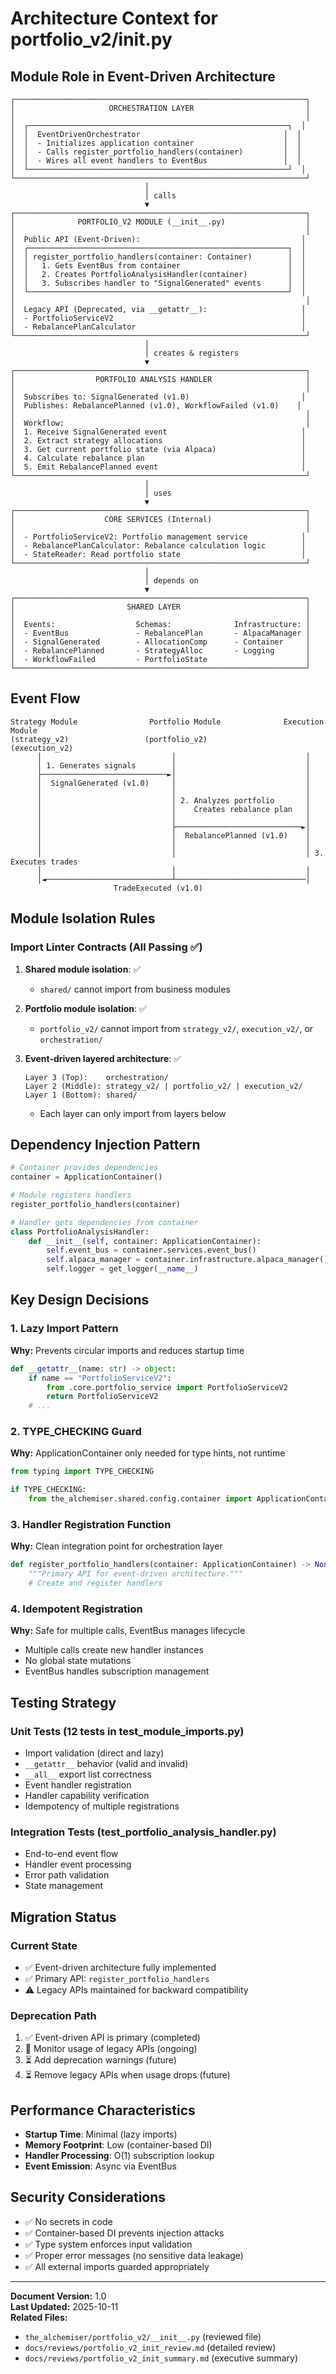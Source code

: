 # Architecture Context for portfolio_v2/__init__.py

## Module Role in Event-Driven Architecture

```
┌─────────────────────────────────────────────────────────────────┐
│                     ORCHESTRATION LAYER                         │
│                                                                 │
│  ┌──────────────────────────────────────────────────────────┐  │
│  │  EventDrivenOrchestrator                                │  │
│  │  - Initializes application container                    │  │
│  │  - Calls register_portfolio_handlers(container)         │  │
│  │  - Wires all event handlers to EventBus                 │  │
│  └──────────────────────────────────────────────────────────┘  │
└─────────────────────────────────────────────────────────────────┘
                              │
                              │ calls
                              ▼
┌─────────────────────────────────────────────────────────────────┐
│              PORTFOLIO_V2 MODULE (__init__.py)                  │
│                                                                 │
│  Public API (Event-Driven):                                    │
│  ┌──────────────────────────────────────────────────────────┐  │
│  │ register_portfolio_handlers(container: Container)        │  │
│  │   1. Gets EventBus from container                        │  │
│  │   2. Creates PortfolioAnalysisHandler(container)         │  │
│  │   3. Subscribes handler to "SignalGenerated" events      │  │
│  └──────────────────────────────────────────────────────────┘  │
│                                                                 │
│  Legacy API (Deprecated, via __getattr__):                     │
│  - PortfolioServiceV2                                          │
│  - RebalancePlanCalculator                                     │
└─────────────────────────────────────────────────────────────────┘
                              │
                              │ creates & registers
                              ▼
┌─────────────────────────────────────────────────────────────────┐
│                  PORTFOLIO ANALYSIS HANDLER                     │
│                                                                 │
│  Subscribes to: SignalGenerated (v1.0)                         │
│  Publishes: RebalancePlanned (v1.0), WorkflowFailed (v1.0)    │
│                                                                 │
│  Workflow:                                                      │
│  1. Receive SignalGenerated event                              │
│  2. Extract strategy allocations                               │
│  3. Get current portfolio state (via Alpaca)                   │
│  4. Calculate rebalance plan                                   │
│  5. Emit RebalancePlanned event                                │
└─────────────────────────────────────────────────────────────────┘
                              │
                              │ uses
                              ▼
┌─────────────────────────────────────────────────────────────────┐
│                    CORE SERVICES (Internal)                     │
│                                                                 │
│  - PortfolioServiceV2: Portfolio management service            │
│  - RebalancePlanCalculator: Rebalance calculation logic        │
│  - StateReader: Read portfolio state                           │
└─────────────────────────────────────────────────────────────────┘
                              │
                              │ depends on
                              ▼
┌─────────────────────────────────────────────────────────────────┐
│                         SHARED LAYER                            │
│                                                                 │
│  Events:                  Schemas:              Infrastructure: │
│  - EventBus               - RebalancePlan       - AlpacaManager │
│  - SignalGenerated        - AllocationComp      - Container     │
│  - RebalancePlanned       - StrategyAlloc       - Logging       │
│  - WorkflowFailed         - PortfolioState                      │
└─────────────────────────────────────────────────────────────────┘
```

## Event Flow

```
Strategy Module                Portfolio Module              Execution Module
(strategy_v2)                 (portfolio_v2)                (execution_v2)
      │                             │                             │
      │ 1. Generates signals        │                             │
      ├────────────────────────────►│                             │
      │  SignalGenerated (v1.0)     │                             │
      │                             │                             │
      │                             │ 2. Analyzes portfolio       │
      │                             │    Creates rebalance plan   │
      │                             │                             │
      │                             ├────────────────────────────►│
      │                             │  RebalancePlanned (v1.0)    │
      │                             │                             │
      │                             │                             │ 3. Executes trades
      │                             │                             │
      │◄────────────────────────────┴─────────────────────────────│
                       TradeExecuted (v1.0)
```

## Module Isolation Rules

### Import Linter Contracts (All Passing ✅)

1. **Shared module isolation**: ✅
   - `shared/` cannot import from business modules
   
2. **Portfolio module isolation**: ✅
   - `portfolio_v2/` cannot import from `strategy_v2/`, `execution_v2/`, or `orchestration/`
   
3. **Event-driven layered architecture**: ✅
   ```
   Layer 3 (Top):    orchestration/
   Layer 2 (Middle): strategy_v2/ | portfolio_v2/ | execution_v2/
   Layer 1 (Bottom): shared/
   ```
   - Each layer can only import from layers below

## Dependency Injection Pattern

```python
# Container provides dependencies
container = ApplicationContainer()

# Module registers handlers
register_portfolio_handlers(container)

# Handler gets dependencies from container
class PortfolioAnalysisHandler:
    def __init__(self, container: ApplicationContainer):
        self.event_bus = container.services.event_bus()
        self.alpaca_manager = container.infrastructure.alpaca_manager()
        self.logger = get_logger(__name__)
```

## Key Design Decisions

### 1. Lazy Import Pattern
**Why:** Prevents circular imports and reduces startup time
```python
def __getattr__(name: str) -> object:
    if name == "PortfolioServiceV2":
        from .core.portfolio_service import PortfolioServiceV2
        return PortfolioServiceV2
    # ...
```

### 2. TYPE_CHECKING Guard
**Why:** ApplicationContainer only needed for type hints, not runtime
```python
from typing import TYPE_CHECKING

if TYPE_CHECKING:
    from the_alchemiser.shared.config.container import ApplicationContainer
```

### 3. Handler Registration Function
**Why:** Clean integration point for orchestration layer
```python
def register_portfolio_handlers(container: ApplicationContainer) -> None:
    """Primary API for event-driven architecture."""
    # Create and register handlers
```

### 4. Idempotent Registration
**Why:** Safe for multiple calls, EventBus manages lifecycle
- Multiple calls create new handler instances
- No global state mutations
- EventBus handles subscription management

## Testing Strategy

### Unit Tests (12 tests in test_module_imports.py)
- Import validation (direct and lazy)
- `__getattr__` behavior (valid and invalid)
- `__all__` export list correctness
- Event handler registration
- Handler capability verification
- Idempotency of multiple registrations

### Integration Tests (test_portfolio_analysis_handler.py)
- End-to-end event flow
- Handler event processing
- Error path validation
- State management

## Migration Status

### Current State
- ✅ Event-driven architecture fully implemented
- ✅ Primary API: `register_portfolio_handlers`
- ⚠️ Legacy APIs maintained for backward compatibility

### Deprecation Path
1. ✅ Event-driven API is primary (completed)
2. 🔄 Monitor usage of legacy APIs (ongoing)
3. ⏳ Add deprecation warnings (future)
4. ⏳ Remove legacy APIs when usage drops (future)

## Performance Characteristics

- **Startup Time**: Minimal (lazy imports)
- **Memory Footprint**: Low (container-based DI)
- **Handler Processing**: O(1) subscription lookup
- **Event Emission**: Async via EventBus

## Security Considerations

- ✅ No secrets in code
- ✅ Container-based DI prevents injection attacks
- ✅ Type system enforces input validation
- ✅ Proper error messages (no sensitive data leakage)
- ✅ All external imports guarded appropriately

---

**Document Version:** 1.0  
**Last Updated:** 2025-10-11  
**Related Files:**
- `the_alchemiser/portfolio_v2/__init__.py` (reviewed file)
- `docs/reviews/portfolio_v2_init_review.md` (detailed review)
- `docs/reviews/portfolio_v2_init_summary.md` (executive summary)

